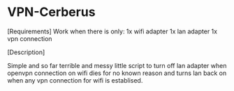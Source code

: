 # VPN-Cerberus

[Requirements]
Work when there is only:
1x wifi adapter
1x lan adapter
1x vpn connection

[Description]

Simple and so far terrible and messy little script to turn off lan adapter when openvpn connection on wifi dies for no known reason and turns lan back on when any vpn connection for wifi is establised.
